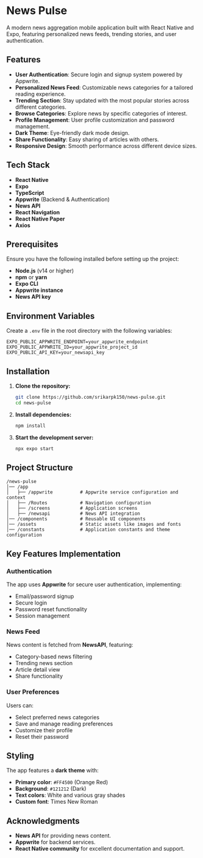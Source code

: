 # News Pulse

A modern news aggregation mobile application built with React Native and Expo, featuring personalized news feeds, trending stories, and user authentication.

## Features

- **User Authentication**: Secure login and signup system powered by Appwrite.
- **Personalized News Feed**: Customizable news categories for a tailored reading experience.
- **Trending Section**: Stay updated with the most popular stories across different categories.
- **Browse Categories**: Explore news by specific categories of interest.
- **Profile Management**: User profile customization and password management.
- **Dark Theme**: Eye-friendly dark mode design.
- **Share Functionality**: Easy sharing of articles with others.
- **Responsive Design**: Smooth performance across different device sizes.

## Tech Stack

- **React Native**
- **Expo**
- **TypeScript**
- **Appwrite** (Backend & Authentication)
- **News API**
- **React Navigation**
- **React Native Paper**
- **Axios**

## Prerequisites

Ensure you have the following installed before setting up the project:

- **Node.js** (v14 or higher)
- **npm** or **yarn**
- **Expo CLI**
- **Appwrite instance**
- **News API key**

## Environment Variables

Create a `.env` file in the root directory with the following variables:

```plaintext
EXPO_PUBLIC_APPWRITE_ENDPOINT=your_appwrite_endpoint
EXPO_PUBLIC_APPWRITE_ID=your_appwrite_project_id
EXPO_PUBLIC_API_KEY=your_newsapi_key
```

## Installation

1. **Clone the repository:**

   ```bash
   git clone https://github.com/srikarpk150/news-pulse.git
   cd news-pulse
   ```

2. **Install dependencies:**

   ```bash
   npm install
   ```

3. **Start the development server:**

   ```bash
   npx expo start
   ```

## Project Structure

```
/news-pulse
│── /app
│   ├── /appwrite          # Appwrite service configuration and context
│   ├── /Routes            # Navigation configuration
│   ├── /screens           # Application screens
│   ├── /newsapi           # News API integration
│── /components            # Reusable UI components
│── /assets                # Static assets like images and fonts
│── /constants             # Application constants and theme configuration
```

## Key Features Implementation

### Authentication
The app uses **Appwrite** for secure user authentication, implementing:
- Email/password signup
- Secure login
- Password reset functionality
- Session management

### News Feed
News content is fetched from **NewsAPI**, featuring:
- Category-based news filtering
- Trending news section
- Article detail view
- Share functionality

### User Preferences
Users can:
- Select preferred news categories
- Save and manage reading preferences
- Customize their profile
- Reset their password

## Styling

The app features a **dark theme** with:
- **Primary color**: `#FF4500` (Orange Red)
- **Background**: `#121212` (Dark)
- **Text colors**: White and various gray shades
- **Custom font**: Times New Roman

## Acknowledgments

- **News API** for providing news content.
- **Appwrite** for backend services.
- **React Native community** for excellent documentation and support.

